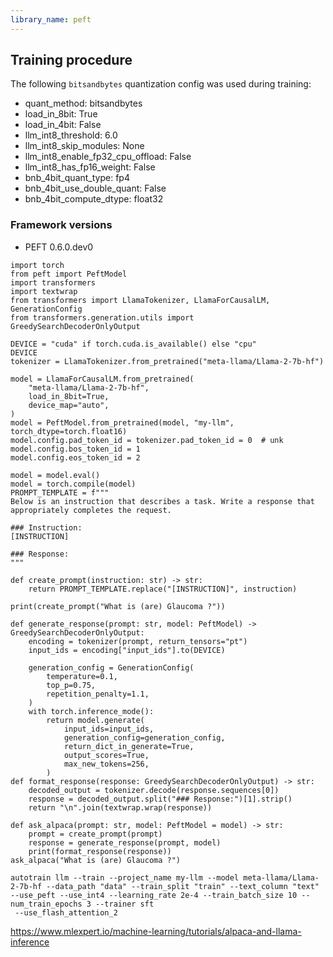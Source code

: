 ```yaml
---
library_name: peft
---
```

## Training procedure


The following `bitsandbytes` quantization config was used during training:
- quant_method: bitsandbytes
- load_in_8bit: True
- load_in_4bit: False
- llm_int8_threshold: 6.0
- llm_int8_skip_modules: None
- llm_int8_enable_fp32_cpu_offload: False
- llm_int8_has_fp16_weight: False
- bnb_4bit_quant_type: fp4
- bnb_4bit_use_double_quant: False
- bnb_4bit_compute_dtype: float32
### Framework versions


- PEFT 0.6.0.dev0
```
import torch
from peft import PeftModel
import transformers
import textwrap
from transformers import LlamaTokenizer, LlamaForCausalLM, GenerationConfig
from transformers.generation.utils import GreedySearchDecoderOnlyOutput
 
DEVICE = "cuda" if torch.cuda.is_available() else "cpu"
DEVICE
tokenizer = LlamaTokenizer.from_pretrained("meta-llama/Llama-2-7b-hf")
 
model = LlamaForCausalLM.from_pretrained(
    "meta-llama/Llama-2-7b-hf",
    load_in_8bit=True,
    device_map="auto",
)
model = PeftModel.from_pretrained(model, "my-llm", torch_dtype=torch.float16)
model.config.pad_token_id = tokenizer.pad_token_id = 0  # unk
model.config.bos_token_id = 1
model.config.eos_token_id = 2
 
model = model.eval()
model = torch.compile(model)
PROMPT_TEMPLATE = f"""
Below is an instruction that describes a task. Write a response that appropriately completes the request.
 
### Instruction:
[INSTRUCTION]
 
### Response:
"""

def create_prompt(instruction: str) -> str:
    return PROMPT_TEMPLATE.replace("[INSTRUCTION]", instruction)
 
print(create_prompt("What is (are) Glaucoma ?"))

def generate_response(prompt: str, model: PeftModel) -> GreedySearchDecoderOnlyOutput:
    encoding = tokenizer(prompt, return_tensors="pt")
    input_ids = encoding["input_ids"].to(DEVICE)
 
    generation_config = GenerationConfig(
        temperature=0.1,
        top_p=0.75,
        repetition_penalty=1.1,
    )
    with torch.inference_mode():
        return model.generate(
            input_ids=input_ids,
            generation_config=generation_config,
            return_dict_in_generate=True,
            output_scores=True,
            max_new_tokens=256,
        )
def format_response(response: GreedySearchDecoderOnlyOutput) -> str:
    decoded_output = tokenizer.decode(response.sequences[0])
    response = decoded_output.split("### Response:")[1].strip()
    return "\n".join(textwrap.wrap(response))

def ask_alpaca(prompt: str, model: PeftModel = model) -> str:
    prompt = create_prompt(prompt)
    response = generate_response(prompt, model)
    print(format_response(response))
ask_alpaca("What is (are) Glaucoma ?")
```
```
autotrain llm --train --project_name my-llm --model meta-llama/Llama-2-7b-hf --data_path "data" --train_split "train" --text_column "text" --use_peft --use_int4 --learning_rate 2e-4 --train_batch_size 10 --num_train_epochs 3 --trainer sft
 --use_flash_attention_2
```
https://www.mlexpert.io/machine-learning/tutorials/alpaca-and-llama-inference
